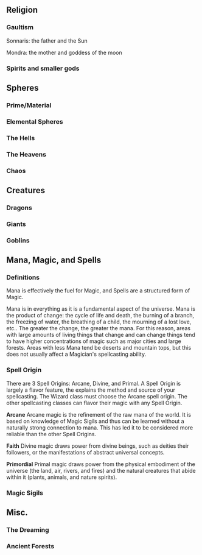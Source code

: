 ## Religion
### Gaultism
Sonnaris: the father and the Sun

Mondra: the mother and goddess of the moon

### Spirits and smaller gods

## Spheres
### Prime/Material
### Elemental Spheres
### The Hells

### The Heavens

### Chaos
## Creatures
### Dragons
### Giants
### Goblins

## Mana, Magic, and Spells
### Definitions
Mana is effectively the fuel for Magic, and Spells are a structured form of Magic.

Mana is in everything as it is a fundamental aspect of the universe. Mana is the product of change: the cycle of life and death, the burning of a branch, the freezing of water, the breathing of a child, the mourning of a lost love, etc.. The greater the change, the greater the mana. For this reason, areas with large amounts of living things that change and can change things tend to have higher concentrations of magic such as major cities and large forests. Areas with less Mana tend be deserts and mountain tops, but this does not usually affect a Magician's spellcasting ability.


### Spell Origin
There are 3 Spell Origins: Arcane, Divine, and Primal. A Spell Origin is largely a flavor feature, the explains the method and source of your spellcasting. The Wizard class must choose the Arcane spell origin. The other spellcasting classes can flavor their magic with any Spell Origin.

**Arcane**
Arcane magic is the refinement of the raw mana of the world. It is based on knowledge of Magic Sigils and thus can be learned without a naturally strong connection to mana. This has led it to be considered more reliable than the other Spell Origins.

**Faith**
Divine magic draws power from divine beings, such as deities their followers, or the manifestations of abstract universal concepts.

**Primordial**
Primal magic draws power from the physical embodiment of the universe (the land, air, rivers, and fires) and the natural creatures that abide within it (plants, animals, and nature spirits). 

### Magic Sigils


## Misc.
### The Dreaming

### Ancient Forests

